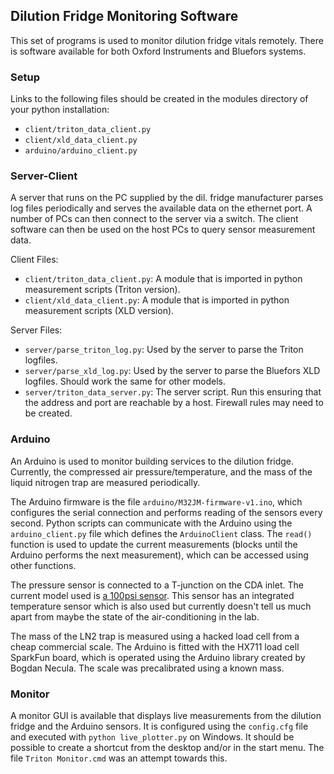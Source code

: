 ## Dilution Fridge Monitoring Software

This set of programs is used to monitor dilution fridge vitals remotely. There is software available for both Oxford Instruments and Bluefors systems.

### Setup

Links to the following files should be created in the modules directory of your python installation:
 * `client/triton_data_client.py`
 * `client/xld_data_client.py`
 * `arduino/arduino_client.py`

### Server-Client

A server that runs on the PC supplied by the dil. fridge manufacturer parses log files periodically and serves the available data on the ethernet port. A number of PCs can then connect to the server via a switch. The client software can then be used on the host PCs to query sensor measurement data.

Client Files:
 * `client/triton_data_client.py`: A module that is imported in python measurement scripts (Triton version).
 * `client/xld_data_client.py`: A module that is imported in python measurement scripts (XLD version).

Server Files:
 * `server/parse_triton_log.py`: Used by the server to parse the Triton logfiles.
 * `server/parse_xld_log.py`: Used by the server to parse the Bluefors XLD logfiles. Should work the same for other models.
 * `server/triton_data_server.py`: The server script. Run this ensuring that the address and port are reachable by a host. Firewall rules may need to be created.

### Arduino

An Arduino is used to monitor building services to the dilution fridge. Currently, the compressed air pressure/temperature, and the mass of the liquid nitrogen trap are measured periodically.

The Arduino firmware is the file `arduino/M32JM-firmware-v1.ino`, which configures the serial connection and performs reading of the sensors every second. Python scripts can communicate with the Arduino using the `arduino_client.py` file which defines the `ArduinoClient` class. The `read()` function is used to update the current measurements (blocks until the Arduino performs the next measurement), which can be accessed using other functions.

The pressure sensor is connected to a T-junction on the CDA inlet. The current model used is [a 100psi sensor](https://uk.rs-online.com/web/p/pressure-sensors/2074701/). This sensor has an integrated temperature sensor which is also used but currently doesn't tell us much apart from maybe the state of the air-conditioning in the lab.

The mass of the LN2 trap is measured using a hacked load cell from a cheap commercial scale. The Arduino is fitted with the HX711 load cell SparkFun board, which is operated using the Arduino library created by Bogdan Necula. The scale was precalibrated using a known mass.

### Monitor

A monitor GUI is available that displays live measurements from the dilution fridge and the Arduino sensors. It is configured using the `config.cfg` file and executed with `python live_plotter.py` on Windows. It should be possible to create a shortcut from the desktop and/or in the start menu. The file `Triton Monitor.cmd` was an attempt towards this.